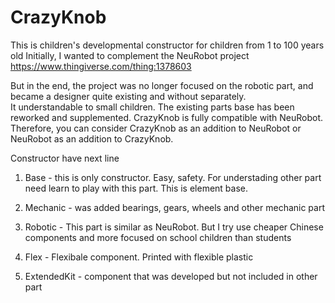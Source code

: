 # CrazyKnob
This is children's developmental constructor for children from 1 to 100 years old
Initially, I wanted to complement the NeuRobot project
https://www.thingiverse.com/thing:1378603

But in the end, the project was no longer focused on the robotic part, 
and became a designer quite existing and without separately.  
It understandable to small children. The existing parts base has been reworked and supplemented. 
CrazyKnob is fully compatible with NeuRobot. 
Therefore, you can consider CrazyKnob as an addition to NeuRobot or NeuRobot as an addition to CrazyKnob.

Constructor have next line
1. Base - 
this is only constructor. Easy, safety. For understading other part need learn to play with this part. This is element base.

2. Mechanic - 
was added bearings, gears, wheels and other mechanic part

3. Robotic -
This part is similar as NeuRobot. But I try use cheaper Chinese components and more focused on school children than students

4. Flex -
Flexibale component. Printed with flexible plastic

5. ExtendedKit - 
component that was developed but not included in other part